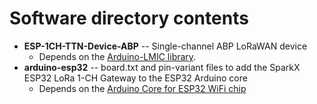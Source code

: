 Software directory contents
===========================

* **ESP-1CH-TTN-Device-ABP** -- Single-channel ABP LoRaWAN device
	* Depends on the [Arduino-LMIC library](https://github.com/mcci-catena/arduino-lmic).
* **arduino-esp32** -- board.txt and pin-variant files to add the SparkX ESP32 LoRa 1-CH Gateway to the ESP32 Arduino core
	* Depends on the [Arduino Core for ESP32 WiFi chip](https://github.com/espressif/arduino-esp32)